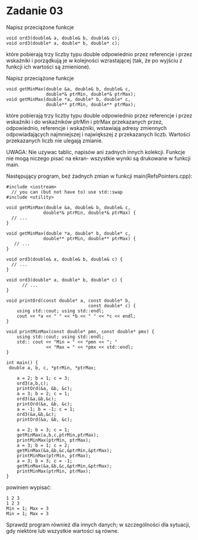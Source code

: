 # Zadanie 03

Napisz przeciążone funkcje

	void ord3(double& a, double& b, double& c);
	void ord3(double* a, double* b, double* c);
	
które pobierają trzy liczby typu double odpowiednio przez referencje i przez wskaźniki i 
porządkują je w kolejności wzrastającej (tak, że po wyjściu z funkcji ich wartości są zmienione).

Napisz przeciążone funkcje

	void getMinMax(double &a, double& b, double& c, 
				   double*& ptrMin, double*& ptrMax);
	void getMinMax(double *a, double* b, double* c,
				   double** ptrMin, double** ptrMax);

które pobierają trzy liczby typu double odpowiednio przez referencje i przez wskaźniki i do 
wskaźników ptrMin i ptrMax przekazanych przez, odpowiednio, referencje
i wskaźniki, wstawiają adresy zmiennych odpowiadających najmniejszej i największej z przekazanych liczb. 
Wartości przekazanych liczb nie ulegają zmianie.
	
UWAGA: Nie uzywac tablic, napisów ani zadnych innych kolekcji. Funkcje nie mogą niczego
pisać na ekran- wszystkie wyniki są drukowane w funkcji main.

Następujący program, beż żadnych zmian w funkcji main(RefsPointers.cpp):

	#include <iostream>
	  // you can (but not have to) use std::swap
	#include <utility>

	void getMinMax(double &a, double& b, double& c,
 	              double*& ptrMin, double*& ptrMax) {
	  // ...
	}

	void getMinMax(double *a, double* b, double* c,
 	              double** ptrMin, double** ptrMax) {
 	   // ...
	}

	void ord3(double& a, double& b, double& c) {
  	  // ...
	}

	void ord3(double* a, double* b, double* c) {
    	  // ...
	}

	void printOrd(const double* a, const double* b,
        	                       const double* c) {
    	using std::cout; using std::endl;
    	cout << *a << " " << *b << " " << *c << endl;
	}
	
	void printMinMax(const double* pmn, const double* pmx) {
    	using std::cout; using std::endl;
    	std:: cout << "Min = " << *pmn << "; "
        	       << "Max = " << *pmx << std::endl;
	}

	int main() {
   	 double a, b, c, *ptrMin, *ptrMax;

    	a = 2; b = 1; c = 3;
    	ord3(a,b,c);
    	printOrd(&a, &b, &c);
    	a = 3; b = 2; c = 1;
    	ord3(&a,&b,&c);
    	printOrd(&a, &b, &c);
    	a = -1; b = -1; c = 1;
    	ord3(&a,&b,&c);
    	printOrd(&a, &b, &c);

    	a = 2; b = 3; c = 1;
    	getMinMax(a,b,c,ptrMin,ptrMax);
    	printMinMax(ptrMin, ptrMax);
    	a = 3; b = 1; c = 2;
    	getMinMax(&a,&b,&c,&ptrMin,&ptrMax);
    	printMinMax(ptrMin, ptrMax);
    	a = 3; b = 3; c = -1;
    	getMinMax(&a,&b,&c,&ptrMin,&ptrMax);
    	printMinMax(ptrMin, ptrMax);
	}

powinien wypisać:

	1 2 3
	1 2 3
	Min = 1; Max = 3
	Min = 1; Max = 3
	
Sprawdź program również dla innych danych; w szczególności dla sytuacji, gdy niektóre lub wszystkie wartości są równe.
